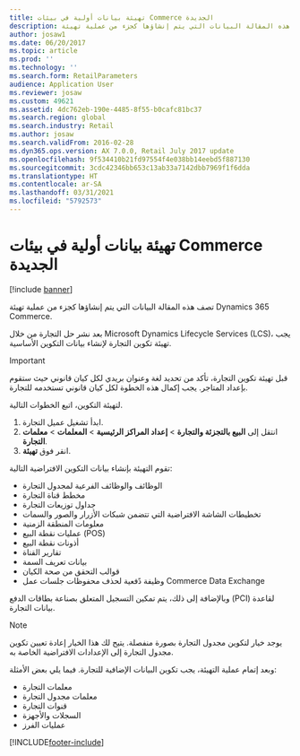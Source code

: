 ```yaml
---
title: تهيئة بيانات أولية في بيئات Commerce الجديدة
description: تصف هذه المقالة البيانات التي يتم إنشاؤها كجزء من عملية تهيئة Dynamics 365 Commerce.
author: josaw1
ms.date: 06/20/2017
ms.topic: article
ms.prod: ''
ms.technology: ''
ms.search.form: RetailParameters
audience: Application User
ms.reviewer: josaw
ms.custom: 49621
ms.assetid: 4dc762eb-190e-4485-8f55-b0cafc81bc37
ms.search.region: global
ms.search.industry: Retail
ms.author: josaw
ms.search.validFrom: 2016-02-28
ms.dyn365.ops.version: AX 7.0.0, Retail July 2017 update
ms.openlocfilehash: 9f534410b21fd97554f4e038bb14eebd5f887130
ms.sourcegitcommit: 3cdc42346bb653c13ab33a7142dbb7969f1f6dda
ms.translationtype: HT
ms.contentlocale: ar-SA
ms.lasthandoff: 03/31/2021
ms.locfileid: "5792573"
---
```

# <a name="initialize-seed-data-in-new-commerce-environments"></a>تهيئة بيانات أولية في بيئات Commerce الجديدة

[!include [banner](includes/banner.md)]

تصف هذه المقالة البيانات التي يتم إنشاؤها كجزء من عملية تهيئة Dynamics 365 Commerce.

بعد نشر حل التجارة من خلال Microsoft Dynamics Lifecycle Services (LCS)، يجب تهيئة تكوين التجارة لإنشاء بيانات التكوين الأساسية.

> [!IMPORTANT]
> قبل تهيئة تكوين التجارة، تأكد من تحديد لغة وعنوان بريدي لكل كيان قانوني حيث ستقوم بإعداد المتاجر. يجب إكمال هذه الخطوة لكل كيان قانوني تستخدمه للتجارة.

لتهيئة التكوين، اتبع الخطوات التالية.

1. ابدأ تشغيل عميل التجارة.
2. انتقل إلى **البيع بالتجزئة والتجارة** &gt; **إعداد المراكز الرئيسية** &gt; **المعلمات** &gt; **معلمات التجارة**.
3. انقر فوق **تهيئة**.

تقوم التهيئة بإنشاء بيانات التكوين الافتراضية التالية:

- الوظائف والوظائف الفرعية لمجدول التجارة
- مخطط قناة التجارة
- جداول توزيعات التجارة
- تخطيطات الشاشة الافتراضية التي تتضمن شبكات الأزرار والصور والسمات
- معلومات المنطقة الزمنية
- عمليات نقطة البيع (POS)
- أذونات نقطة البيع
- تقارير القناة
- بيانات تعريف السمة
- قوالب التحقق من صحة الكيان
- وظيفة دًفعية لحذف محفوظات جلسات عمل Commerce Data Exchange

وبالإضافة إلى ذلك، يتم تمكين التسجيل المتعلق بصناعة بطاقات الدفع (PCI) لقاعدة بيانات التجارة.

> [!NOTE]
> يوجد خيار لتكوين مجدول التجارة بصورة منفصلة. يتيح لك هذا الخيار إعادة تعيين تكوين مجدول التجارة إلى الإعدادات الافتراضية الخاصة به.

وبعد إتمام عملية التهيئة، يجب تكوين البيانات الإضافية للتجارة. فيما يلي بعض الأمثلة:

- معلمات التجارة
- معلمات مجدول التجارة
- قنوات التجارة
- السجلات والأجهزة
- عمليات الفرز


[!INCLUDE[footer-include](../includes/footer-banner.md)]